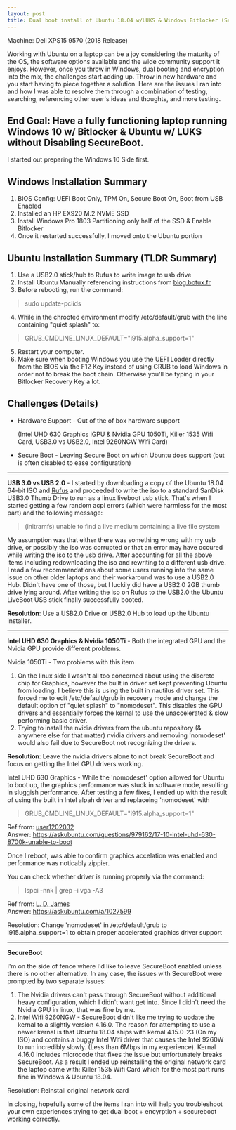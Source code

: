 ```yaml
---
layout: post
title: Dual boot install of Ubuntu 18.04 w/LUKS & Windows Bitlocker (SecureBoot Enabled)
---
```


Machine: Dell XPS15 9570 (2018 Release)

Working with Ubuntu on a laptop can be a joy considering the maturity of the OS, the software options available and the wide community support it enjoys. However, once you throw in Windows, dual booting and encryption into the mix, the challenges start adding up. Throw in new hardware and you start having to piece together a solution. Here are the issues I ran into and how I was able to resolve them through a combination of testing, searching, referencing other user's ideas and thoughts, and more testing.

## End Goal: Have a fully functioning laptop running Windows 10 w/ Bitlocker & Ubuntu w/ LUKS without Disabling SecureBoot.

I started out preparing the Windows 10 Side first.

## Windows Installation Summary
1. BIOS Config: UEFI Boot Only, TPM On, Secure Boot On, Boot from USB Enabled
2. Installed an HP EX920 M.2 NVME SSD
3. Install Windows Pro 1803 Partitioning only half of the SSD & Enable Bitlocker
4. Once it restarted successfully, I moved onto the Ubuntu portion

## Ubuntu Installation Summary (TLDR Summary)
1. Use a USB2.0 stick/hub to Rufus to write image to usb drive
2. Install Ubuntu Manually referencing instructions from [blog.botux.fr](http://blog.botux.fr/en/2015/09/ubuntu-installation-manual-full-disk-encryption-lvm-on-luks/)
3. Before rebooting, run the command:
> sudo update-pciids 
4. While in the chrooted environment modify /etc/default/grub with the line containing "quiet splash" to:
> GRUB_CMDLINE_LINUX_DEFAULT="i915.alpha_support=1"
5. Restart your computer.
6. Make sure when booting Windows you use the UEFI Loader directly from the BIOS via the F12 Key instead of using GRUB to load Windows in order not to break the boot chain. Otherwise you'll be typing in your Bitlocker Recovery Key a lot.

## Challenges (Details)
* Hardware Support - Out of the of box hardware support
    
    (Intel UHD 630 Graphics iGPU & Nvidia GPU 1050Ti, Killer 1535 Wifi Card, USB3.0 vs USB2.0, Intel 9260NGW Wifi Card)

* Secure Boot - Leaving Secure Boot on which Ubuntu does support (but is often disabled to ease configuration)


---

**USB 3.0 vs USB 2.0** - I started by downloading a copy of the Ubuntu 18.04 64-bit ISO and [Rufus](https://rufus.akeo.ie/) and proceeded to write the iso to a standard SanDisk USB3.0 Thumb Drive to run as a linux liveboot usb stick.  That's when I started getting a few random acpi errors (which were harmless for the most part) and the following message:
> (initramfs) unable to find a live medium containing a live file system

My assumption was that either there was something wrong with my usb drive, or possibly the iso was corrupted or that an error may have occured while writing the iso to the usb drive. After accounting for all the above items including redownloading the iso and rewriting to a different usb drive. I read a few recommendations about some users running into the same issue on other older laptops and their workaround was to use a USB2.0 Hub. Didn't have one of those, but I luckily did have a USB2.0 2GB thumb drive lying around. After writing the iso on Rufus to the USB2.0 the Ubuntu LiveBoot USB stick finally successfully booted.

**Resolution**: Use a USB2.0 Drive or USB2.0 Hub to load up the Ubuntu installer.

---

**Intel UHD 630 Graphics & Nvidia 1050Ti** - Both the integrated GPU and the Nvidia GPU provide different problems.

Nvidia 1050Ti - Two problems with this item
1. On the linux side I wasn't all too concerned about using the discrete chip for Graphics, however the built in driver set kept preventing Ubuntu from loading. I believe this is using the built in nautilus driver set. This forced me to edit /etc/default/grub in recovery mode and change the default option of "quiet splash" to "nomodeset". This disables the GPU drivers and essentially forces the kernal to use the unaccelerated & slow performing basic driver.
2. Trying to install the nvidia drivers from the ubuntu repository (& anywhere else for that matter) nvidia drivers and removing 'nomodeset' would also fail due to SecureBoot not recognizing the drivers.

**Resolution**: Leave the nvidia drivers alone to not break SecureBoot and focus on getting the Intel GPU drivers working.

Intel UHD 630 Graphics - While the 'nomodeset' option allowed for Ubuntu to boot up, the graphics performance was stuck in software mode, resulting in sluggish performance. After testing a few fixes, I ended up with the result of using the built in Intel alpah driver and replaceing 'nomodeset' with

> GRUB_CMDLINE_LINUX_DEFAULT="i915.alpha_support=1"

Ref from: [user1202032](https://askubuntu.com/users/763065/user1202032)<br>
 Answer: https://askubuntu.com/questions/979162/17-10-intel-uhd-630-8700k-unable-to-boot

Once I reboot, was able to confirm graphics accelation was enabled and performance was noticably zippier.

You can check whether driver is running properly via the command:
>lspci -nnk | grep -i vga -A3<br>

Ref from: [L. D. James](https://askubuntu.com/users/29012/l-d-james)<br>
Answer: https://askubuntu.com/a/1027599

Resolution: Change 'nomodeset' in /etc/default/grub to i915.alpha_support=1 to obtain proper accelerated graphics driver support

---

**SecureBoot**

I'm on the side of fence where I'd like to leave SecureBoot enabled unless there is no other alternative. In any case, the issues with SecureBoot were prompted by two separate issues:
1. The Nvidia drivers can't pass through SecureBoot without additional heavy configuration, which I didn't want get into. Since I didn't need the Nvidia GPU in linux, that was fine by me.
2. Intel Wifi 9260NGW - SecureBoot didn't like me trying to update the kernal to a slightly version 4.16.0. The reason for attempting to use a newer kernal is that Ubuntu 18.04 ships with kernal 4.15.0-23 (On my ISO) and contains a buggy Intel Wifi driver that causes the Intel 9260W to run incredibly slowly. (Less than 6Mbps in my experience). Kernal 4.16.0 includes microcode that fixes the issue but unfortunately breaks SecureBoot. As a result I ended up reinstalling the original network card the laptop came with: Killer 1535 Wifi Card which for the most part runs fine in Windows & Ubuntu 18.04.

Resolution: Reinstall original network card

In closing, hopefully some of the items I ran into will help you troubleshoot your own experiences trying to get dual boot + encyrption + secureboot working correctly.